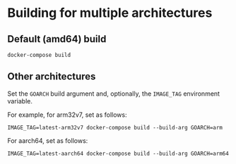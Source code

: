 # Building for multiple architectures

## Default (amd64) build

    docker-compose build

## Other architectures

Set the `GOARCH` build argument and, optionally, the `IMAGE_TAG` environment variable.

For example, for arm32v7, set as follows:

    IMAGE_TAG=latest-arm32v7 docker-compose build --build-arg GOARCH=arm

For aarch64, set as follows:

    IMAGE_TAG=latest-aarch64 docker-compose build --build-arg GOARCH=arm64
